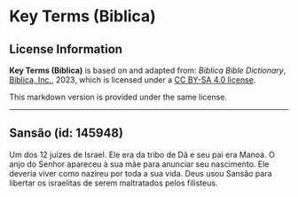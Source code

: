 # Key Terms (Biblica)

## License Information

**Key Terms (Biblica)** is based on and adapted from: _Biblica Bible Dictionary_, [Biblica, Inc.](https://www.biblica.com/), 2023, which is licensed under a [CC BY-SA 4.0 license](https://creativecommons.org/licenses/by-sa/4.0/legalcode.en).

This markdown version is provided under the same license.



--------------------------------

## Sansão (id: 145948)

Um dos 12 juízes de Israel. Ele era da tribo de Dã e seu pai era Manoá. O anjo do Senhor apareceu à sua mãe para anunciar seu nascimento. Ele deveria viver como nazireu por toda a sua vida. Deus usou Sansão para libertar os israelitas de serem maltratados pelos filisteus.


